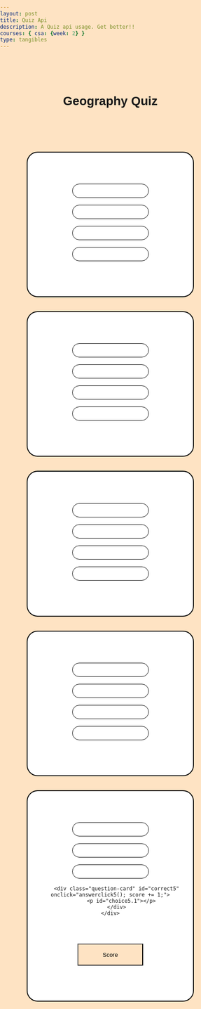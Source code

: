 ```yaml
---
layout: post
title: Quiz Api
description: A Quiz api usage. Get better!!
courses: { csa: {week: 2} }
type: tangibles
---
```

<style>
    html, body {
        font-family: 'Roboto Flex', sans-serif;
        margin: 0;
        padding: 0;
        overflow-x: hidden;
        background-color: #fee3c3;
        scroll-behavior: smooth;
    }
    .position-title-y {
        padding-top:3rem;
        padding-bottom:3rem;
    }
    .position-question {
        padding-top:1rem;
        padding-bottom:3rem;
    }
    .position-back-card{
        position: flex;
        width: 75%;
        border: 2px solid black;
        background-color: #fff;
        margin:2rem;
        border-radius: 25px;
    }
    .question-text{
        color:black;
        margin-bottom:.5rem;
    }
    .question-card{
        position: flex;
        width: 50%;
        border:1px solid black;
        background-color: #fff;
        color: black;
        margin:1rem;
        padding-top:1rem;
        border-radius: 25px;
    }
    .question-card:hover{
        background-color:#f7c78d;
    }
    .card-body{
        flex:1 1 auto;
        padding:1rem 1rem;
    }
    .score-button{
        height:50px;
        width:150px;
        margin:2rem;
        background-color: #fee3c3;
    }
    .score-button:hover{
        background-color: #f7c78d;
    }
    .answertext {
        color:black;
    }
    .score-tell {
        height:25px;
        width:150px;
        margin-bottom: 15px;
        border-radius: 10px;
        background-color: #f5f4f2;
        border:1px solid black;
    }
</style>
<script>
    const apiurl = "https://opentdb.com/api.php?amount=5&category=22&type=multiple"
    window.onload = APIsync()
    
    function APIsync(){
        fetch(apiurl)
        .then(response => {
            response.json().then(data => {
                console.log(data)
                console.log(data.results)
                QuestionCreate(data)
        })
    })
    }
    
    function QuestionCreate(data){
        document.getElementById("question1").innerHTML = data.results[0].question;
        document.getElementById("choice1.1").innerHTML = data.results[0].correct_answer;
        document.getElementById("choice1.2").innerHTML = data.results[0].incorrect_answers[0];
        document.getElementById("choice1.3").innerHTML = data.results[0].incorrect_answers[1];
        document.getElementById("choice1.4").innerHTML = data.results[0].incorrect_answers[2];
        
        document.getElementById("question2").innerHTML = data.results[1].question;
        document.getElementById("choice2.1").innerHTML = data.results[1].correct_answer;
        document.getElementById("choice2.2").innerHTML = data.results[1].incorrect_answers[0];
        document.getElementById("choice2.3").innerHTML = data.results[1].incorrect_answers[1];
        document.getElementById("choice2.4").innerHTML = data.results[1].incorrect_answers[2];  

        document.getElementById("question3").innerHTML = data.results[2].question;
        document.getElementById("choice3.1").innerHTML = data.results[2].correct_answer;
        document.getElementById("choice3.2").innerHTML = data.results[2].incorrect_answers[0];
        document.getElementById("choice3.3").innerHTML = data.results[2].incorrect_answers[1];
        document.getElementById("choice3.4").innerHTML = data.results[2].incorrect_answers[2];  

        document.getElementById("question4").innerHTML = data.results[3].question;
        document.getElementById("choice4.1").innerHTML = data.results[3].correct_answer;
        document.getElementById("choice4.2").innerHTML = data.results[3].incorrect_answers[0];
        document.getElementById("choice4.3").innerHTML = data.results[3].incorrect_answers[1];
        document.getElementById("choice4.4").innerHTML = data.results[3].incorrect_answers[2];

        document.getElementById("question5").innerHTML = data.results[4].question;
        document.getElementById("choice5.1").innerHTML = data.results[4].correct_answer;
        document.getElementById("choice5.2").innerHTML = data.results[4].incorrect_answers[0];
        document.getElementById("choice5.3").innerHTML = data.results[4].incorrect_answers[1];
        document.getElementById("choice5.4").innerHTML = data.results[4].incorrect_answers[2];
    }


    function answerclick(){
        document.getElementById("correct1").innerHTML = "correct";
        document.getElementById("wrong1").innerHTML = "wrong";
        document.getElementById("wrong2").innerHTML = "wrong";
        document.getElementById("wrong3").innerHTML = "wrong";
    }


    function answerclick2(){
        document.getElementById("correct2").innerHTML = "correct";
        document.getElementById("wrong1.1").innerHTML = "wrong";
        document.getElementById("wrong2.1").innerHTML = "wrong";
        document.getElementById("wrong3.1").innerHTML = "wrong";
    }


    function answerclick3(){
        document.getElementById("correct3").innerHTML = "correct";
        document.getElementById("wrong1.2").innerHTML = "wrong";
        document.getElementById("wrong2.2").innerHTML = "wrong";
        document.getElementById("wrong3.2").innerHTML = "wrong";
    }


    function answerclick4(){
        document.getElementById("correct4").innerHTML = "correct";
        document.getElementById("wrong1.3").innerHTML = "wrong";
        document.getElementById("wrong2.3").innerHTML = "wrong";
        document.getElementById("wrong3.3").innerHTML = "wrong";
    }


    function answerclick5(){
        document.getElementById("correct5").innerHTML = "correct";
        document.getElementById("wrong1.4").innerHTML = "wrong";
        document.getElementById("wrong2.4").innerHTML = "wrong";
        document.getElementById("wrong3.4").innerHTML = "wrong";
    }
    var score = 0;
    function ScoreCalculator(){
        document.getElementById("score").innerHTML = "Your score is " + score + "/5";
        document.getElementById("score").className = "score-tell";
    }
</script>


<div class="position-title-y">
    <center> <h1 class="text-title"><strong>Geography Quiz</strong></h1> </center>
</div>
<center><div class="position-back-card position-question">
    <div class="card-body">
        <h1 class="question-text" id="question1"></h1>
        <div class="question-card" id="wrong3" onclick="answerclick()">
            <p class="answertext" id="choice1.4"></p> 
        </div>
        <div class="question-card" id="wrong1" onclick="answerclick()">
            <p class="answertext" id="choice1.2"></p> 
        </div>
        <div class="question-card" id="wrong2" onclick="answerclick()">
            <p class="answertext" id="choice1.3"></p> 
        </div>
        <div class="question-card" id="correct1" onclick="answerclick(); score += 1;">
            <p class="answertext" id="choice1.1"></p> 
        </div>
    </div>
</div>
<center><div class="position-back-card position-question">
    <div class="card-body">
        <h1 class="question-text" id="question2"></h1>
        <div class="question-card" id="wrong1.1" onclick="answerclick2()">
            <p id="choice2.2"></p> 
        </div>
        <div class="question-card" id="correct2" onclick="answerclick2(); score += 1;">
            <p id="choice2.1"></p> 
        </div>
        <div class="question-card" id="wrong2.1" onclick="answerclick2()">
            <p id="choice2.3"></p> 
        </div>
        <div class="question-card" id="wrong3.1" onclick="answerclick2()">
            <p id="choice2.4"></p> 
        </div>
    </div>
</div>
<center><div class="position-back-card position-question">
    <div class="card-body">
        <h1 class="question-text" id="question3" ></h1>
        <div class="question-card" id="wrong2.2" onclick="answerclick3()">
            <p id="choice3.3"></p> 
        </div>
        <div class="question-card" id="wrong1.2" onclick="answerclick3()">
            <p id="choice3.2"></p> 
        </div>
        <div class="question-card" id="correct3" onclick="answerclick3(); score += 1;">
            <p id="choice3.1"></p> 
        </div>
        <div class="question-card" id="wrong3.2" onclick="answerclick3()">
            <p id="choice3.4"></p> 
        </div>
    </div>
</div>
<center><div class="position-back-card position-question">
    <div class="card-body">
        <h1 class="question-text" id="question4"></h1>
        <div class="question-card" id="correct4" onclick="answerclick4(); score += 1;">
            <p id="choice4.1"></p> 
        </div>
        <div class="question-card" id="wrong1.3" onclick="answerclick4()">
            <p id="choice4.2"></p> 
        </div>
        <div class="question-card" id="wrong2.3" onclick="answerclick4()">
            <p id="choice4.3"></p> 
        </div>
        <div class="question-card" id="wrong3.3" onclick="answerclick4()">
            <p id="choice4.4"></p> 
        </div>
    </div>
</div>
<center><div class="position-back-card position-question">
    <div class="card-body">
        <h1 class="question-text" id="question5"></h1>
        <div class="question-card" id="wrong3.4" onclick="answerclick5()">
            <p id="choice5.4"></p> 
        </div>
        <div class="question-card" id="wrong1.4" onclick="answerclick5()">
            <p id="choice5.2"></p> 
        </div>
        <div class="question-card" id="wrong2.4" onclick="answerclick5()">
            <p id="choice5.3"></p> 
        </div>

        <div class="question-card" id="correct5" onclick="answerclick5(); score += 1;">
            <p id="choice5.1"></p> 
        </div>
    </div>
</div>
<center><button class="score-button" id="scorebutton" onclick="ScoreCalculator()">Score</button></center>
    <div id="score"></div>